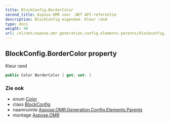 ```yaml
---
title: BlockConfig.BorderColor
second_title: Aspose.OMR voor .NET API-referentie
description: BlockConfig eigendom. Kleur rand
type: docs
weight: 40
url: /nl/net/aspose.omr.generation.config.elements.parents/blockconfig/bordercolor/
---
```

## BlockConfig.BorderColor property

Kleur rand

```csharp
public Color BorderColor { get; set; }
```

### Zie ook

* enum [Color](../../../aspose.omr.generation/color/)
* class [BlockConfig](../)
* naamruimte [Aspose.OMR.Generation.Config.Elements.Parents](../../blockconfig/)
* montage [Aspose.OMR](../../../)


